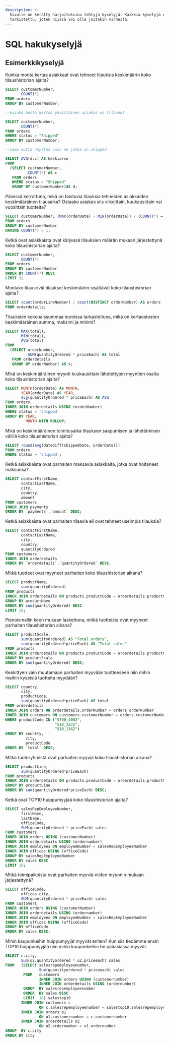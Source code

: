 ```yaml
---
description: >-
  Sivulle on kerätty harjoituksina tehtyjä kyselyjä. Kaikkia kyselyjä ei ole
  tarkistettu, joten niissä voi olla joitakin virheitä.
---
```


# SQL hakukyselyjä

## Esimerkkikyselyjä

Kuinka monta kertaa asiakkaat ovat tehneet tilauksia keskimäärin koko tilaushistorian ajalta?

```sql
SELECT customerNumber,
       COUNT(*)
FROM orders
GROUP BY customerNumber;

--kuinka monta kertaa yksittäinen asiakas on tilannut

SELECT customerNumber,
       COUNT(*)
FROM orders
WHERE status = "Shipped"
GROUP BY customerNumber;

--sama mutta näyttää vain ne jotka on shipped

SELECT AVG(d.c) AS keskiarvo
FROM
  (SELECT customerNumber,
          COUNT(*) AS c
   FROM orders
   WHERE status = "Shipped"
   GROUP BY customerNumber)AS d;
```

Päivissä kerrottuna, mikä on toistuvia tilauksia tehneiden asiakkaiden keskimääräinen tilausaika? Ostaako asiakas siis viikoittain, kuukausittain vai vuosittain tuotteita? 

```sql
SELECT customerNumber, (MAX(orderDate) - MIN(orderDate)) / (COUNT(*) – 1
FROM orders
GROUP BY customerNumber
HAVING COUNT(*) > 1;
```

Ketkä ovat asiakkaista ovat kärjessä tilauksien määrän mukaan järjestettynä koko tilaushistorian ajalta?

```sql
SELECT customerNumber,
       COUNT(*)
FROM orders
GROUP BY customerNumber
ORDER BY COUNT(*) DESC
LIMIT 3;
```

Montako tilausriviä tilaukset keskimäärin sisältävät koko tilaushistorian ajalta?

```sql
SELECT count(orderLineNumber) / count(DISTINCT orderNumber) AS orders
FROM orderdetails;
```

Tilauksien kokonaissummaa euroissa tarkasteltuna, mikä on kertaostosten keskimääräinen summa, maksimi ja minimi?

```sql
SELECT MAX(total),
       MIN(total),
       AVG(total)
FROM
  (SELECT orderNumber,
          SUM(quantityOrdered * priceEach) AS total
   FROM orderdetails
   GROUP BY orderNumber) AS x;
```

Mikä on keskimääräinen myynti kuukausittain lähetettyjen myyntien osalta koko tilaushistorian ajalta?

```sql
SELECT MONTH(orderDate) AS MONTH,
       YEAR(orderDate) AS YEAR,
       avg(quantityOrdered * priceEach) AS AVG
FROM orders
INNER JOIN orderdetails USING (orderNumber)
WHERE status = 'shipped'
GROUP BY YEAR,
         MONTH WITH ROLLUP;
```

Mikä on keskimääräinen toimitusaika tilauksen saapumisen ja lähettämisen välillä koko tilaushistorian ajalta?

```sql
SELECT round(avg(datediff(shippedDate, orderDate)))
FROM orders
WHERE status = 'shipped';
```

Ketkä asiakkaista ovat parhaiten maksavia asiakkaita, jotka ovat hoitaneet maksunsa?

```sql
SELECT contactFirstName,
       contactLastName,
       city,
       country,
       amount
FROM customers
INNER JOIN payments
ORDER BY `payments`.`amount` DESC;
```

Ketkä asiakkaista ovat parhaiten tilaavia eli ovat tehneet useimpia tilauksia?

```sql
SELECT contactFirstName,
       contactLastName,
       city,
       country,
       quantityOrdered
FROM customers
INNER JOIN orderdetails
ORDER BY `orderdetails`.`quantityOrdered` DESC;
```

Mitkä tuotteet ovat myyneet parhaiten koko tilaushistorian aikana?

```sql
SELECT productName,
       sum(quantityOrdered)
FROM products
INNER JOIN orderdetails ON products.productCode = orderdetails.productCode
GROUP BY productName
ORDER BY sum(quantityOrdered) DESC
LIMIT 10;
```

Pienoismallin koon mukaan laskettuna, mitkä tuotteista ovat myyneet parhaiten tilaushistorian aikana?

```sql
SELECT productScale,
       sum(quantityOrdered) AS "Total orders",
       sum(quantityOrdered*priceEach) AS "Total sales"
FROM products
INNER JOIN orderdetails ON products.productCode = orderdetails.productCode
GROUP BY productScale
ORDER BY sum(quantityOrdered) DESC;
```

Keskittyen vain muutamaan parhaiten myyvään tuotteeseen niin mihin maihin kyseisiä tuotteita myydään?

```sql
SELECT country,
       city,
       productCode,
       sum(quantityOrdered*priceEach) AS total
FROM orderdetails
INNER JOIN orders ON orderdetails.orderNumber = orders.orderNumber
INNER JOIN customers ON customers.customerNumber = orders.customerNumber
WHERE productCode IN ("S700_4002",
                      "S18_3232",
                      "S18_1342")
GROUP BY country,
         city,
         productCode
ORDER BY `total` DESC;
```

Mitkä tuoteryhmistä ovat parhaiten myyviä koko tilaushistorian aikana?

```sql
SELECT productLine,
       sum(quantityOrdered*priceEach)
FROM products
INNER JOIN orderdetails ON products.productCode = orderdetails.productCode
GROUP BY productLine
ORDER BY sum(quantityOrdered*priceEach) DESC;
```

Ketkä ovat TOP10 huippumyyjää koko tilaushistorian ajalta?

```sql
SELECT salesRepEmployeeNumber,
       firstName,
       lastName,
       officeCode,
       SUM(quantityOrdered * priceEach) sales
FROM customers
INNER JOIN orders USING (customerNumber)
INNER JOIN orderdetails USING (ordernumber)
INNER JOIN employees ON employeeNumber = salesRepEmployeeNumber
INNER JOIN offices USING (officeCode)
GROUP BY salesRepEmployeeNumber
ORDER BY sales DESC
LIMIT 10;
```

Mitkä toimipaikoista ovat parhaiten myyviä niiden myynnin mukaan järjestettynä?

```sql
SELECT officeCode,
       offices.city,
       SUM(quantityOrdered * priceEach) sales
FROM customers
INNER JOIN orders USING (customerNumber)
INNER JOIN orderdetails USING (ordernumber)
INNER JOIN employees ON employeeNumber = salesRepEmployeeNumber
INNER JOIN offices USING (officeCode)
GROUP BY officeCode
ORDER BY sales DESC;
```

Mihin kaupunkeihin huippumyyjät myyvät eniten? Kun siis tiedämme ensin TOP10 huippumyyjää niin mihin kaupunkeihin he pääasiassa myyvät.

```sql
SELECT c.city, 
       Sum(o2.quantityordered * o2.priceeach) sales 
FROM   (SELECT salesrepemployeenumber, 
               Sum(quantityordered * priceeach) sales 
        FROM   customers 
               INNER JOIN orders USING (customernumber) 
               INNER JOIN orderdetails USING (ordernumber) 
        GROUP  BY salesrepemployeenumber 
        ORDER  BY sales DESC 
        LIMIT  10) salestop10 
       INNER JOIN customers c 
               ON c.salesrepemployeenumber = salestop10.salesrepemployeenumber 
       INNER JOIN orders o1 
               ON o1.customernumber = c.customernumber 
       INNER JOIN orderdetails o2 
               ON o2.ordernumber = o1.ordernumber 
GROUP  BY c.city
ORDER BY city
```

